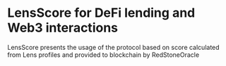 # LensScore for DeFi lending and Web3 interactions

LensScore presents the usage of the protocol based on score calculated from Lens profiles and provided to blockchain by RedStoneOracle
